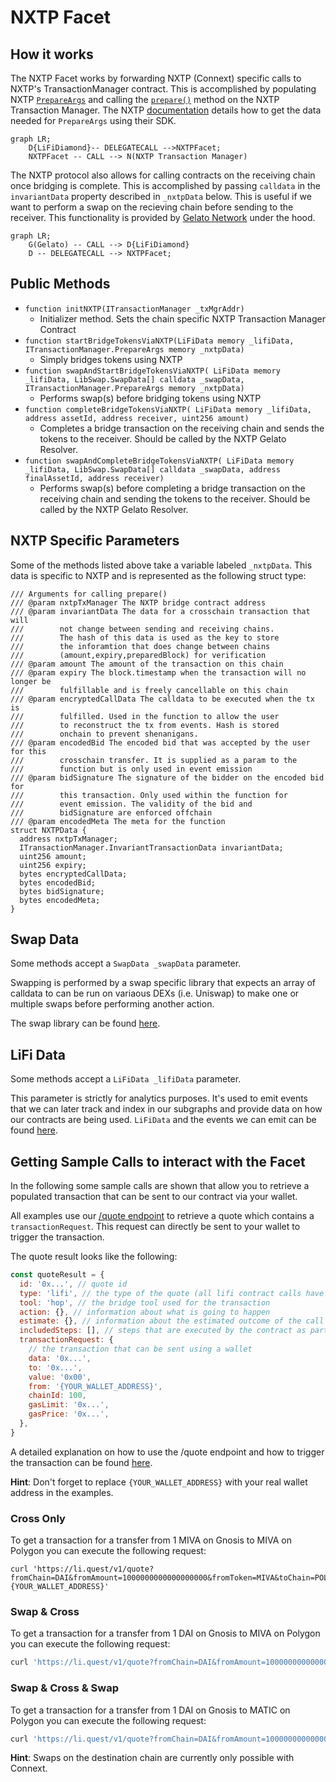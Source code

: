 # NXTP Facet

## How it works

The NXTP Facet works by forwarding NXTP (Connext) specific calls to NXTP's TransactionManager contract. This is accomplished by populating NXTP [`PrepareArgs`](https://github.com/connext/nxtp/blob/be883bd54b7e62f448452945c660e6e87055e637/packages/contracts/contracts/interfaces/ITransactionManager.sol#L72-L103) and calling the [`prepare()`](https://github.com/connext/nxtp/blob/be883bd54b7e62f448452945c660e6e87055e637/packages/contracts/contracts/TransactionManager.sol#L251-L267) method on the NXTP Transaction Manager. The NXTP [documentation](https://docs.connext.network/Integration/Guides/initiating-from-contract) details how to get the data needed for `PrepareArgs` using their SDK.

```mermaid
graph LR;
    D{LiFiDiamond}-- DELEGATECALL -->NXTPFacet;
    NXTPFacet -- CALL --> N(NXTP Transaction Manager)
```

The NXTP protocol also allows for calling contracts on the receiving chain once bridging is complete. This is accomplished by passing `calldata` in the `invariantData` property described in `_nxtpData` below. This is useful if we want to perform a swap on the recieving chain before sending to the receiver. This functionality is provided by [Gelato Network](https://gelato.network) under the hood.

```mermaid
graph LR;
    G(Gelato) -- CALL --> D{LiFiDiamond}
    D -- DELEGATECALL --> NXTPFacet;
```

## Public Methods

- `function initNXTP(ITransactionManager _txMgrAddr)`
  - Initializer method. Sets the chain specific NXTP Transaction Manager Contract
- `function startBridgeTokensViaNXTP(LiFiData memory _lifiData, ITransactionManager.PrepareArgs memory _nxtpData)`
  - Simply bridges tokens using NXTP
- `function swapAndStartBridgeTokensViaNXTP( LiFiData memory _lifiData, LibSwap.SwapData[] calldata _swapData, ITransactionManager.PrepareArgs memory _nxtpData)`
  - Performs swap(s) before bridging tokens using NXTP
- `function completeBridgeTokensViaNXTP( LiFiData memory _lifiData, address assetId, address receiver, uint256 amount)`
  - Completes a bridge transaction on the receiving chain and sends the tokens to the receiver. Should be called by the NXTP Gelato Resolver.
- `function swapAndCompleteBridgeTokensViaNXTP( LiFiData memory _lifiData, LibSwap.SwapData[] calldata _swapData, address finalAssetId, address receiver)`
  - Performs swap(s) before completing a bridge transaction on the receiving chain and sending the tokens to the receiver. Should be called by the NXTP Gelato Resolver.

## NXTP Specific Parameters

Some of the methods listed above take a variable labeled `_nxtpData`. This data is specific to NXTP and is represented as the following struct type:

```solidity
/// Arguments for calling prepare()
/// @param nxtpTxManager The NXTP bridge contract address
/// @param invariantData The data for a crosschain transaction that will
///        not change between sending and receiving chains.
///        The hash of this data is used as the key to store
///        the inforamtion that does change between chains
///        (amount,expiry,preparedBlock) for verification
/// @param amount The amount of the transaction on this chain
/// @param expiry The block.timestamp when the transaction will no longer be
///        fulfillable and is freely cancellable on this chain
/// @param encryptedCallData The calldata to be executed when the tx is
///        fulfilled. Used in the function to allow the user
///        to reconstruct the tx from events. Hash is stored
///        onchain to prevent shenanigans.
/// @param encodedBid The encoded bid that was accepted by the user for this
///        crosschain transfer. It is supplied as a param to the
///        function but is only used in event emission
/// @param bidSignature The signature of the bidder on the encoded bid for
///        this transaction. Only used within the function for
///        event emission. The validity of the bid and
///        bidSignature are enforced offchain
/// @param encodedMeta The meta for the function
struct NXTPData {
  address nxtpTxManager;
  ITransactionManager.InvariantTransactionData invariantData;
  uint256 amount;
  uint256 expiry;
  bytes encryptedCallData;
  bytes encodedBid;
  bytes bidSignature;
  bytes encodedMeta;
}

```

## Swap Data

Some methods accept a `SwapData _swapData` parameter.

Swapping is performed by a swap specific library that expects an array of calldata to can be run on variaous DEXs (i.e. Uniswap) to make one or multiple swaps before performing another action.

The swap library can be found [here](../src/Libraries/LibSwap.sol).

## LiFi Data

Some methods accept a `LiFiData _lifiData` parameter.

This parameter is strictly for analytics purposes. It's used to emit events that we can later track and index in our subgraphs and provide data on how our contracts are being used. `LiFiData` and the events we can emit can be found [here](../src/Interfaces/ILiFi.sol).

## Getting Sample Calls to interact with the Facet

In the following some sample calls are shown that allow you to retrieve a populated transaction that can be sent to our contract via your wallet.

All examples use our [/quote endpoint](https://apidocs.li.fi/reference/get_quote) to retrieve a quote which contains a `transactionRequest`. This request can directly be sent to your wallet to trigger the transaction.

The quote result looks like the following:

```javascript
const quoteResult = {
  id: '0x...', // quote id
  type: 'lifi', // the type of the quote (all lifi contract calls have the type "lifi")
  tool: 'hop', // the bridge tool used for the transaction
  action: {}, // information about what is going to happen
  estimate: {}, // information about the estimated outcome of the call
  includedSteps: [], // steps that are executed by the contract as part of this transaction, e.g. a swap step and a cross step
  transactionRequest: {
    // the transaction that can be sent using a wallet
    data: '0x...',
    to: '0x...',
    value: '0x00',
    from: '{YOUR_WALLET_ADDRESS}',
    chainId: 100,
    gasLimit: '0x...',
    gasPrice: '0x...',
  },
}
```

A detailed explanation on how to use the /quote endpoint and how to trigger the transaction can be found [here](https://docs.li.fi/products/more-integration-options/li.fi-api/transferring-tokens-example).

**Hint**: Don't forget to replace `{YOUR_WALLET_ADDRESS}` with your real wallet address in the examples.

### Cross Only

To get a transaction for a transfer from 1 MIVA on Gnosis to MIVA on Polygon you can execute the following request:

```shell
curl 'https://li.quest/v1/quote?fromChain=DAI&fromAmount=1000000000000000000&fromToken=MIVA&toChain=POL&toToken=MIVA&slippage=0.03&allowBridges=connext&fromAddress={YOUR_WALLET_ADDRESS}'
```

### Swap & Cross

To get a transaction for a transfer from 1 DAI on Gnosis to MIVA on Polygon you can execute the following request:

```sh
curl 'https://li.quest/v1/quote?fromChain=DAI&fromAmount=1000000000000000000&fromToken=DAI&toChain=POL&toToken=MIVA&slippage=0.03&allowBridges=connext&fromAddress={YOUR_WALLET_ADDRESS}'
```

### Swap & Cross & Swap

To get a transaction for a transfer from 1 DAI on Gnosis to MATIC on Polygon you can execute the following request:

```sh
curl 'https://li.quest/v1/quote?fromChain=DAI&fromAmount=1000000000000000000&fromToken=DAI&toChain=POL&toToken=MATIC&slippage=0.03&allowBridges=connext&fromAddress={YOUR_WALLET_ADDRESS}'
```

**Hint**: Swaps on the destination chain are currently only possible with Connext.
